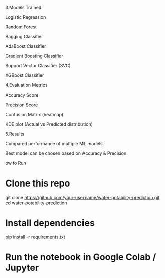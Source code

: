 3.Models Trained

Logistic Regression

Random Forest

Bagging Classifier

AdaBoost Classifier

Gradient Boosting Classifier

Support Vector Classifier (SVC)

XGBoost Classifier

4.Evaluation Metrics

Accuracy Score

Precision Score

Confusion Matrix (heatmap)

KDE plot (Actual vs Predicted distribution)

5.Results

Compared performance of multiple ML models.

Best model can be chosen based on Accuracy & Precision.

 ow to Run
# Clone this repo
git clone https://github.com/your-username/water-potability-prediction.git
cd water-potability-prediction

# Install dependencies
pip install -r requirements.txt

# Run the notebook in Google Colab / Jupyter

